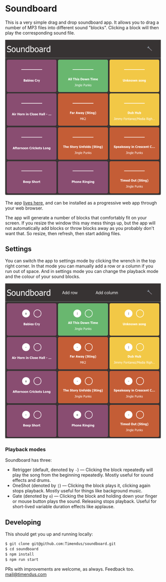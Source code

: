 # Soundboard

This is a very simple drag and drop soundboard app. It allows you to drag a number of MP3 files into different sound "blocks". Clicking a block will then play the corresponding sound file.

![The soundboard app](screenshots/soundboard.png "The soundboard app")

The app [lives here](https://timendus.github.io/soundboard/), and can be installed as a progressive web app through your web browser.

The app will generate a number of blocks that comfortably fit on your screen. If you resize the window this may mess things up, but the app will not automatically add blocks or throw blocks away as you probably don't want that. So resize, then refresh, then start adding files.

## Settings

You can switch the app to settings mode by clicking the wrench in the top right corner. In that mode you can manually add a row or a column if you run out of space. And in settings mode you can change the playback mode and the colour of your sound blocks.

![Settings mode](screenshots/settings.png "Settings mode")

### Playback modes

Soundboard has three:

* Retrigger (default, denoted by `-`) — Clicking the block repeatedly will play the song from the beginning repeatedly. Mostly useful for sound effects and drums.
* OneShot (denoted by `|`) — Clicking the block plays it, clicking again stops playback. Mostly useful for things like background music.
* Gate (denoted by `o`) — Clicking the block and holding down your finger or mouse button plays the sound. Releasing stops playback. Useful for short-lived variable duration effects like applause.

## Developing

This should get you up and running locally:

```bash
$ git clone git@github.com:Timendus/soundboard.git
$ cd soundboard
$ npm install
$ npm run start
```

PRs with improvements are welcome, as always. Feedback too. mail@timendus.com
